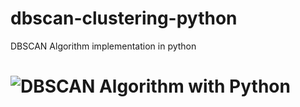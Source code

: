 # dbscan-clustering-python
DBSCAN Algorithm implementation in python
# ![DBSCAN Algorithm with Python](https://upload.wikimedia.org/wikipedia/commons/a/af/DBSCAN-Illustration.svg)
